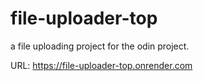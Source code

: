 # file-uploader-top
a file uploading project for the odin project.

URL: https://file-uploader-top.onrender.com
